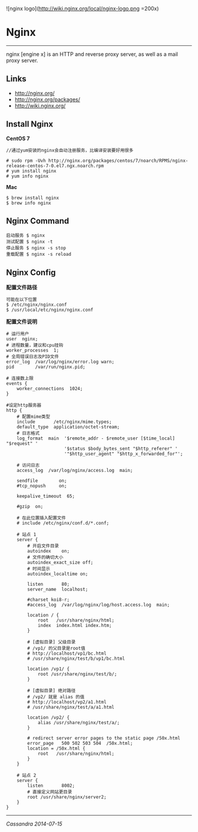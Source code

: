 ![nginx logo](http://wiki.nginx.org/local/nginx-logo.png =200x)

Nginx 
=========
------------------------------------------------
nginx [engine x] is an HTTP and reverse proxy server, as well as a mail proxy server.
## Links

- <http://nginx.org/>
- <http://nginx.org/packages/>
- <http://wiki.nginx.org/>

## Install Nginx
**CentOS 7**

	//通过yum安装的nginx会自动注册服务，比编译安装要好用很多
	
	# sudo rpm -Uvh http://nginx.org/packages/centos/7/noarch/RPMS/nginx-release-centos-7-0.el7.ngx.noarch.rpm 
	# yum install nginx
	# yum info nginx

**Mac**

	$ brew install nginx
	$ brew info nginx
    
## Nginx Command

	启动服务 $ nginx
	测试配置 $ nginx -t
	停止服务 $ nginx -s stop
	重载配置 $ nginx -s reload
	
## Nginx Config
**配置文件路径**  
	
	可能在以下位置
	$ /etc/nginx/nginx.conf
	$ /usr/local/etc/nginx/nginx.conf
	
**配置文件说明**

    # 运行用户
    user  nginx;
    # 进程数量，建议和cpu挂钩
    worker_processes  1;
    # 全局错误日志及PID文件
    error_log  /var/log/nginx/error.log warn;
    pid        /var/run/nginx.pid;
    
    # 连接数上限
    events {
        worker_connections  1024;
    }
    
    #设定http服务器
    http {
        # 配置mime类型
        include       /etc/nginx/mime.types;
        default_type  application/octet-stream;
        # 日志格式
        log_format  main  '$remote_addr - $remote_user [$time_local] "$request" '
                          '$status $body_bytes_sent "$http_referer" '
                          '"$http_user_agent" "$http_x_forwarded_for"';
    
        # 访问日志                      
        access_log  /var/log/nginx/access.log  main;
    
        sendfile        on;
        #tcp_nopush     on;
    
        keepalive_timeout  65;
    
        #gzip  on;
    
        # 在此位置插入配置文件
        # include /etc/nginx/conf.d/*.conf;
    
        # 站点 1
        server {
            # 开启文件目录
            autoindex    on;
            # 文件的确切大小
            autoindex_exact_size off;
            # 时间显示
            autoindex_localtime on;
    
            listen       80;
            server_name  localhost;
    
            #charset koi8-r;
            #access_log  /var/log/nginx/log/host.access.log  main;
    
            location / {
                root   /usr/share/nginx/html;
                index  index.html index.htm;
            }
    
            # [虚拟目录] 父级目录
            # /vp1/ 的父目录是root值
            # http://localhost/vp1/bc.html
            # /usr/share/nginx/test/b/vp1/bc.html
            
            location /vp1/ {
                root /usr/share/nginx/test/b/;
            }   
    
            # [虚拟目录] 绝对路径  
            # /vp2/ 就是 alias 的值
            # http://localhost/vp2/a1.html
            # /usr/share/nginx/test/a/a1.html
            
            location /vp2/ {
                alias /usr/share/nginx/test/a/;
            }  
    
            # redirect server error pages to the static page /50x.html
            error_page   500 502 503 504  /50x.html;
            location = /50x.html {
                root   /usr/share/nginx/html;
            }
        }
    
        # 站点 2
        server {
            listen       8002;
            # 直接定义网站更目录
            root /usr/share/nginx/server2;
        }
    }
    




-----------------------
_Cassandra 2014-07-15_

